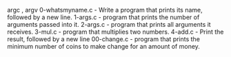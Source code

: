 argc , argv
0-whatsmyname.c - Write a program that prints its name, followed by a new line.
1-args.c - program that prints the number of arguments passed into it.
 2-args.c -  program that prints all arguments it receives.
3-mul.c - program that multiplies two numbers.
4-add.c - Print the result, followed by a new line
00-change.c - program that prints the minimum number of coins to make change for an amount of money.
